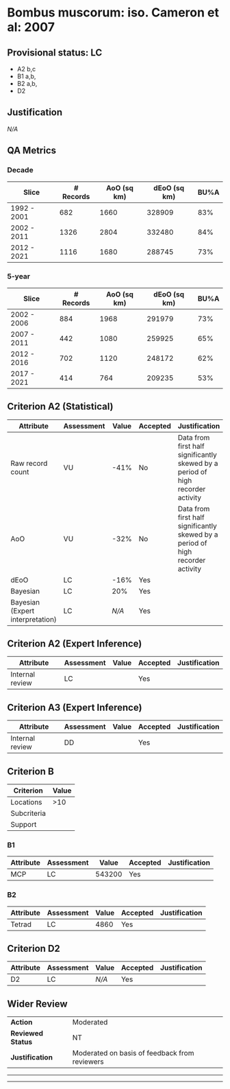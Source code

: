 # Bombus muscorum: iso. Cameron et al: 2007
## Provisional status: LC
- A2 b,c
- B1 a,b, 
- B2 a,b, 
- D2

## Justification
*N/A*
## QA Metrics
### Decade
| Slice | # Records | AoO (sq km) | dEoO (sq km) |BU%A |
|---|---|---|---|---|
|1992 - 2001|682|1660|328909|83%|
|2002 - 2011|1326|2804|332480|84%|
|2012 - 2021|1116|1680|288745|73%|
### 5-year
| Slice | # Records | AoO (sq km) | dEoO (sq km) |BU%A |
|---|---|---|---|---|
|2002 - 2006|884|1968|291979|73%|
|2007 - 2011|442|1080|259925|65%|
|2012 - 2016|702|1120|248172|62%|
|2017 - 2021|414|764|209235|53%|
## Criterion A2 (Statistical)
|Attribute|Assessment|Value|Accepted|Justification
|---|---|---|---|---|
|Raw record count|VU|-41%|No|Data from first half significantly skewed by a period of high recorder activity|
|AoO|VU|-32%|No|Data from first half significantly skewed by a period of high recorder activity|
|dEoO|LC|-16%|Yes||
|Bayesian|LC|20%|Yes||
|Bayesian (Expert interpretation)|LC|*N/A*|Yes||
## Criterion A2 (Expert Inference)
|Attribute|Assessment|Value|Accepted|Justification
|---|---|---|---|---|
|Internal review|LC||Yes||
## Criterion A3 (Expert Inference)
|Attribute|Assessment|Value|Accepted|Justification
|---|---|---|---|---|
|Internal review|DD||Yes||
## Criterion B
|Criterion| Value|
|---|---|
|Locations|>10|
|Subcriteria||
|Support||
### B1
|Attribute|Assessment|Value|Accepted|Justification
|---|---|---|---|---|
|MCP|LC|543200|Yes||
### B2
|Attribute|Assessment|Value|Accepted|Justification
|---|---|---|---|---|
|Tetrad|LC|4860|Yes||
## Criterion D2
|Attribute|Assessment|Value|Accepted|Justification
|---|---|---|---|---|
|D2|LC|*N/A*|Yes||
## Wider Review
|  |  |
|---|---|
|**Action**|Moderated|
|**Reviewed Status**|NT|
|**Justification**|Moderated on basis of feedback from reviewers|
---
 ---
 <br><br>
